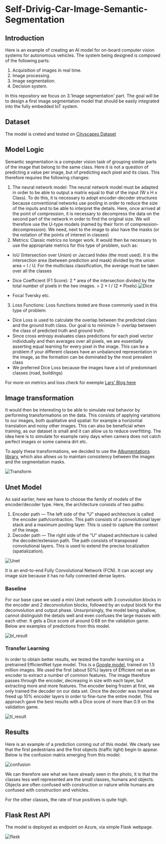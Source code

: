 # Self-Drivig-Car-Image-Semantic-Segmentation


## Introduction

Here is an example of creating an AI model for on-board computer vision systems for autonomous vehicles. The system being designed is composed of the following parts:

1. Acquisition of images in real time.
2. Image processing.
3. Image segmentation.
4. Decision system.

In this repository we focus on 3.'Image segmentation' part. The goal will be to design a first image segmentation model that should be easily integrated into the fully embedded IoT system.

## Dataset

The model is creted and tested on [Cityscapes Dataset](https://www.cityscapes-dataset.com/dataset-overview/)

## Model Logic

Semantic segmentation is a computer vision task of grouping similar parts of the image that belong to the same class.
Here it is not a question of predicting a value per image, but of predicting each pixel and its class. This therefore requires the following changes:
  1. The neural network model: The neural network model must be adapted in order to be able to output a matrix equal to that of the input (W x H x Class). To do this, it is necessary to adopt encoder-decoder structures because conventional networks use pooling in order to reduce the size of the inputs and to be able to interpret the details. Here, once arrived at the point of compression, it is necessary to decompress the data on the second part of the network in order to find the original size. We will therefore use the U-type models (named by their form of compression-decompression). We need, next to the image to also have the masks (or the notation of the points of interest in classes)
  2. Metrics: Classic metrics no longer work. It would then be necessary to use the appropriate metrics for this type of problem, such as:
  - IoU (Intersection over Union) or Jaccard Index (the most used). It is the intersection area (between prediction and mask) divided by the union area = I / U.
            For the multiclass classification, the average must be taken over all the classes 
  - Dice Coefficient (F1 Score): 2 * area of the intersection divided by the total number of pixels in the two images. = 2 * I / (2 * Pixels) 
 ![Dice](dice.png)
 
 - Focal Tversky etc.
  3. Loss Functions:  Loss functions tested are those commonly used in this type of problem:
  - Dice Loss is used to calculate the overlap between the predicted class and the ground truth class. Our goal is to minimize 1- overlap between the class of predicted truth and ground truth.
  - Since cross entropy evaluates class predictions for each pixel vector individually and then averages over all pixels, we are essentially asserting equal learning for every pixel in the image. This can be a problem if your different classes have an unbalanced representation in the image, as the formation can be dominated by the most prevalent class
  - We preferred Dice Loss because the images have a lot of predominant classes (road, buildings)

  For more on metrics and loss check for exemple [Lars' Blog here](https://lars76.github.io/2018/09/27/loss-functions-for-segmentation.html)
  
## Image transformation
  
  It would then be interesting to be able to simulate real behavior by performing transformations on the data. This consists of applying variations to our images, both qualitative and spatial: for example a horizontal translation and noisy other images. This can also be beneficial when training, as our dataset is small and it can allow us to reduce overfitting. The idea here is to simulate for example rainy days when camera does not catch perfect images or some camera dirt etc. 

To apply these transformations, we decided to use the [Albumentations library](https://pypi.org/project/albumentations/), which also allows us to maintain consistency between the images and the segmentation masks.

![Transform](transformed.png)

## Unet Model
  
  As said earlier, here we have to choose the family of models of the encoder/decoder type. Here, the architecture consists of two paths:
  1. Encoder path — The left side of the “U” shaped architecture is called the encoder path/contraction. This path consists of a convolutional layer stack and a maximum pooling layer. This is used to capture the context of the image.
  2. Decoder path — The right side of the “U” shaped architecture is called the decoder/extension path. The path consists of transposed convolutional layers. This is used to extend the precise localization (spatialization).

![Unet](unet.png)

It is an end-to-end Fully Convolutional Network (FCN). It can accept any image size because it has no fully connected dense layers.

  ### Baseline

For our base case we used a mini Unet network with 3 convolution blocks in the encoder and 2 deconvolution blocks, followed by an output block for the deconvolution and output phase. Unsurprisingly, the model being shallow, cannot distinguish the details well and even confuses the large masses with each other. It gets a Dice score of around 0.68 on the validation game. Below are examples of predictions from this model.

![bl_result](bl_result.png)

  ### Transfer Learning

In order to obtain better results, we tested the transfer learning on a pretrained EfficientNet type model. This is a [Google model](https://ai.googleblog.com/2019/05/efficientnet-improving-accuracy-and.html), trained on 1.5 million images. We used the first (about 50%) layers of Efficient net as an encoder to extract a number of common features. The image therefore passes through the encoder, decreasing in size with each layer, but extracting more and more features. The encoder being frozen at first, we only trained the decoder on our data set. Once the decoder was trained we freed up 10% encoder layers in order to fine-tune the entire model. This approach gave the best results with a Dice score of more than 0.9 on the validation game.

![tl_result](tl_result.png)

## Results

Here is an example of a prediction coming out of this model. We clearly see that the first pedestrians and the first objects (traffic light) begin to appear. Below is the confusion matrix emerging from this model:

![confusion](confusion.png)
 
 
We can therefore see what we have already seen in the photo, it is that the classes less well represented are the small classes, humans and objects. Objects are often confused with construction or nature while humans are confused with construction and vehicles.

For the other classes, the rate of true positives is quite high.


## Flask Rest API
The model is deployed as endpoint on Azure, via simple Flask webpage. 

![flask](flask.png)
